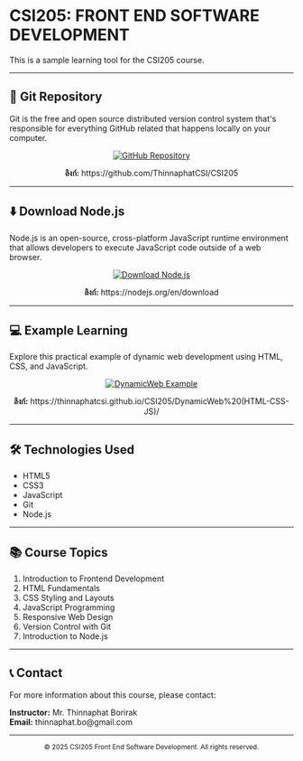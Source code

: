# CSI205: FRONT END SOFTWARE DEVELOPMENT

This is a sample learning tool for the CSI205 course.

---

<h2>📁 Git Repository</h2>

<p>Git is the free and open source distributed version control system that's responsible for everything GitHub related that happens locally on your computer.</p>

<p align="center">
  <a href="https://github.com/ThinnaphatCSI/CSI205">
    <img src="https://img.shields.io/badge/GitHub-Repository-blue?style=for-the-badge&logo=github" alt="GitHub Repository">
  </a>
</p>

<p align="center">
  <strong>ลิงก์:</strong> https://github.com/ThinnaphatCSI/CSI205
</p>

---

<h2>⬇️ Download Node.js</h2>

<p>Node.js is an open-source, cross-platform JavaScript runtime environment that allows developers to execute JavaScript code outside of a web browser.</p>

<p align="center">
  <a href="https://nodejs.org/en/download">
    <img src="https://img.shields.io/badge/Download-Node.js-green?style=for-the-badge&logo=node.js" alt="Download Node.js">
  </a>
</p>

<p align="center">
  <strong>ลิงก์:</strong> https://nodejs.org/en/download
</p>

---

<h2>💻 Example Learning</h2>

<p>Explore this practical example of dynamic web development using HTML, CSS, and JavaScript.</p>

<p align="center">
  <a href="https://thinnaphatcsi.github.io/CSI205/DynamicWeb%20(HTML-CSS-JS)/">
    <img src="https://img.shields.io/badge/Example-DynamicWeb_(HTML--CSS--JS)-orange?style=for-the-badge" alt="DynamicWeb Example">
  </a>
</p>

<p align="center">
  <strong>ลิงก์:</strong> https://thinnaphatcsi.github.io/CSI205/DynamicWeb%20(HTML-CSS-JS)/
</p>

---

<h2>🛠️ Technologies Used</h2>

<ul>
  <li>HTML5</li>
  <li>CSS3</li>
  <li>JavaScript</li>
  <li>Git</li>
  <li>Node.js</li>
</ul>

---

<h2>📚 Course Topics</h2>

<ol>
  <li>Introduction to Frontend Development</li>
  <li>HTML Fundamentals</li>
  <li>CSS Styling and Layouts</li>
  <li>JavaScript Programming</li>
  <li>Responsive Web Design</li>
  <li>Version Control with Git</li>
  <li>Introduction to Node.js</li>
</ol>

---

<h2>📞 Contact</h2>

<p>For more information about this course, please contact:</p>

<p>
  <strong>Instructor:</strong> Mr. Thinnaphat Borirak<br>
  <strong>Email:</strong> thinnaphat.bo@gmail.com
</p>

---

<p align="center">
  <small>© 2025 CSI205 Front End Software Development. All rights reserved.</small>
</p>
